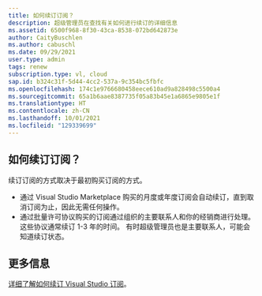 ```yaml
---
title: 如何续订订阅？
description: 超级管理员在查找有关如何进行续订的详细信息
ms.assetid: 6500f968-8f30-43ca-8538-072bd642873e
author: CaityBuschlen
ms.author: cabuschl
ms.date: 09/29/2021
user.type: admin
tags: renew
subscription.type: vl, cloud
sap.id: b324c31f-5d44-4cc2-537a-9c354bc5fbfc
ms.openlocfilehash: 174c1e9766680458eece610ad9a828498c5500a4
ms.sourcegitcommit: 65a1b6aae8387735f05a83b45e1a6865e9805e1f
ms.translationtype: HT
ms.contentlocale: zh-CN
ms.lasthandoff: 10/01/2021
ms.locfileid: "129339699"
---
```

## <a name="how-do-i-renew-subscriptions"></a>如何续订订阅？

续订订阅的方式取决于最初购买订阅的方式。 
* 通过 Visual Studio Marketplace 购买的月度或年度订阅会自动续订，直到取消订阅为止，因此无需任何操作。 
* 通过批量许可协议购买的订阅通过组织的主要联系人和你的经销商进行处理。 这些协议通常续订 1-3 年的时间。 有时超级管理员也是主要联系人，可能会知道续订状态。 

## <a name="more-information"></a>更多信息
[详细了解如何续订 Visual Studio 订阅](https://docs.microsoft.com/visualstudio/subscriptions/faq/admin/renewal-cancellation/)。
